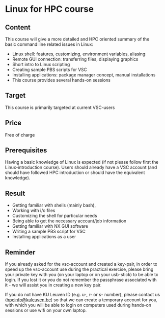 # Linux for HPC course 

## Content
This course will give a more detailed and HPC oriented summary of the basic command line related issues in Linux:
- Linux shell: features, customizing, environment variables, aliasing
- Remote GUI connection: transferring files, displaying graphics
- Short intro to Linux scripting
- Creating sample PBS scripts for VSC
- Installing applications: package manager concept, manual installations
- This course provides several hands-on sessions
	
## Target
This course is primarily targeted at current VSC-users
	
## Price
Free of charge
	
## Prerequisites
Having a basic knowledge of Linux is expected (if not please follow first the Linux-introduction course). Users should already have a VSC account (and should have followed HPC introduction or should have the equivalent knowledge).
	
## Result
- Getting familiar with shells (mainly bash),
- Working with i/o files
- Customizing the shell for particular needs
- Being able to get the necessary account/job information
- Getting familiar with NX GUI software
- Writing a sample PBS script for VSC
- Installing applications as a user

## Reminder
If you already asked for the vsc-account and created a key-pair, in order to speed up the vsc-account use during the practical exercise, please bring your private key with you (on your laptop or on your usb-stick) to be able to login. If you lost it or you do not remember the passphrase associated with it - we will assist you in creating a new key pair.

If you do not have KU Leuven ID (e.g. u-, r- or s- number), please contact us (hpcinfo@kuleuven.be) so that we can create a temporary account for you, with which you will be able to login on computers used during hands-on sessions or use wifi on your own laptop.

